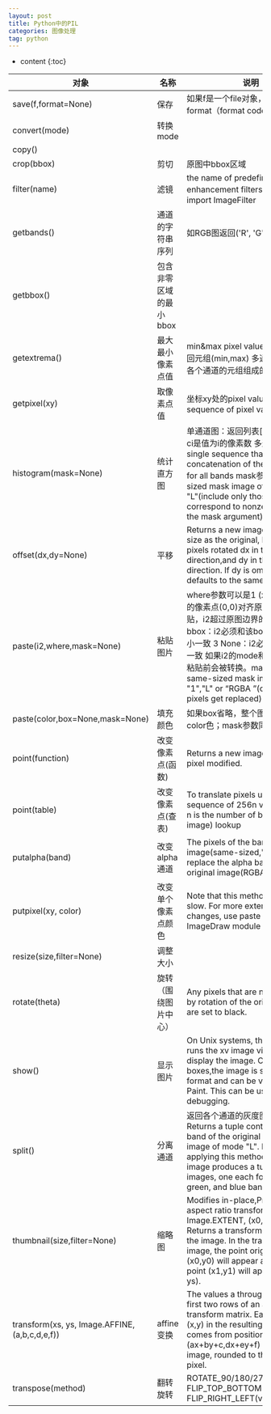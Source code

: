 ```yaml
---
layout: post
title: Python中的PIL
categories: 图像处理
tag: python
---
```


* content
{:toc}


|对象|名称|说明|
|---|---|---|
|save(f,format=None)|保存|如果f是一个file对象，必须指定format（format codes|
|convert(mode)|转换mode	 
|copy()|||	 	 
|crop(bbox)|剪切|原图中bbox区域|
|filter(name)|滤镜	|the name of predefined image enhancement filters滤镜名字需要import ImageFilter|
|getbands()|通道的字符串序列|如RGB图返回('R', 'G', 'B')|
|getbbox()|包含非零区域的最小bbox| 
|getextrema()|最大最小像素点值|min&max pixel value 单通道图：返回元组(min,max) 多通道图：返回各个通道的元组组成的元组|
|getpixel(xy)|取像素点值|坐标xy处的pixel value or a sequence of pixel values|
|histogram(mask=None)|统计直方图|单通道图：返回列表[c0, c1, ...]，ci是值为i的像素数 多通道图：a single sequence that is the concatenation of the sequences for all bands mask参数:a same-sized mask image of mode "1" or "L"(include only those pixels correspond to nonzero pixels in the mask argument)|
|offset(dx,dy=None)|平移|Returns a new image the same size as the original, but with all pixels rotated dx in the +x direction,and dy in the +y direction. If dy is omitted, it defaults to the same value as dx.|
|paste(i2,where,mask=None)|粘贴图片|where参数可以是1 (x,y)坐标对：i2的像素点(0,0)对齐原图中的(x,y)粘贴，i2超过原图边界的部分被抛弃 2 bbox：i2必须和该bounding box大小一致 3 None：i2必须和原图大小一致 如果i2的mode和原图不一致，粘贴前会被转换。mask参数：a same-sized mask image of mode "1","L" or “RGBA ”(control which pixels get replaced)|
|paste(color,box=None,mask=None)|填充颜色|如果box省略，整个图被填充为color色；mask参数同上|
|point(function)|改变像素点(函数)|Returns a new image with each pixel modified.|
|point(table)|改变像素点(查表)|To translate pixels using a table(a sequence of 256n values, where n is the number of bands in the image) lookup|
|putalpha(band)|改变alpha通道|The pixels of the band image(same-sized,"L" or "1") replace the alpha band(A) of the original image(RGBA) in place.|
|putpixel(xy, color)|改变单个像素点颜色|Note that this method is relatively slow. For more extensive changes, use paste or the ImageDraw module instead.|
|resize(size,filter=None)|调整大小||
|rotate(theta)|旋转（围绕图片中心）|Any pixels that are not covered by rotation of the original image are set to black.|
|show()|显示图片|On Unix systems, this method runs the xv image viewer to display the image. On Windows boxes,the image is saved in BMP format and can be viewed using Paint. This can be useful for debugging.|
|split()|分离通道|返回各个通道的灰度图组成的元组 Returns a tuple containing each band of the original image as an image of mode "L". For example, applying this method to an "RGB" image produces a tuple of three images, one each for the red, green, and blue bands.|
|thumbnail(size,filter=None)	|缩略图|Modifies in-place,Preserves aspect ratio transform(xs, ys, Image.EXTENT, (x0,y0,x1,y1))	Returns a transformed copy of the image. In the transformed image, the point originally at (x0,y0) will appear at (0,0), and point (x1,y1) will appear at (xs, ys).|
|transform(xs, ys, Image.AFFINE, (a,b,c,d,e,f))|affine变换|The values a through f are the first two rows of an affine transform matrix. Each pixel at (x,y) in the resulting image comes from position (ax+by+c,dx+ey+f) in the input image, rounded to the nearest pixel.|
|transpose(method)|翻转旋转|ROTATE_90/180/270(clockwise), FLIP_TOP_BOTTOM(horizontal), FLIP_RIGHT_LEFT(vertical)|
